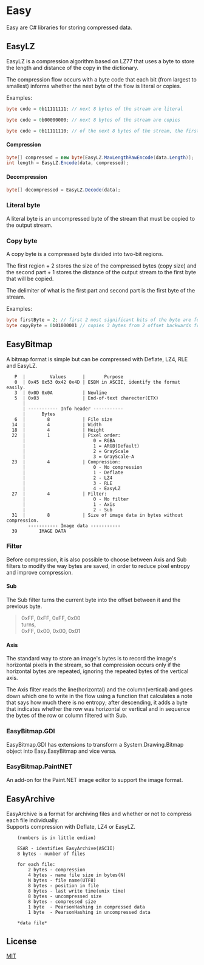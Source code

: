 # Easy

Easy are C# libraries for storing compressed data.

## EasyLZ
EasyLZ is a compression algorithm based on LZ77 that uses a byte to store the length and distance of the copy in the dictionary.

The compression flow occurs with a byte code that each bit (from largest to smallest) informs whether the next byte of the flow is literal or copies.

Examples:
```csharp
byte code = 0b11111111; // next 8 bytes of the stream are literal
```

```csharp
byte code = 0b00000000; // next 8 bytes of the stream are copies
```

```csharp
byte code = 0b11111110; // of the next 8 bytes of the stream, the first 7 are literal and the last is a copy
```

#### Compression
```csharp
byte[] compressed = new byte[EasyLZ.MaxLengthRawEncode(data.Length)];
int length = EasyLZ.Encode(data, compressed);
```
#### Decompression
```csharp
byte[] decompressed = EasyLZ.Decode(data);
```
### Literal byte
A literal byte is an uncompressed byte of the stream that must be copied to the output stream.

### Copy byte
A copy byte is a compressed byte divided into two-bit regions.

The first region + 2 stores the size of the compressed bytes (copy size) and the second part + 1 stores the distance of the output stream to the first byte that will be copied.

The delimiter of what is the first part and second part is the first byte of the stream.

Examples:
```csharp
byte firstByte = 2; // first 2 most significant bits of the byte are for length and the other 6 bits for offset
byte copyByte = 0b01000001 // copies 3 bytes from 2 offset backwards from the current output stream to the output stream
```

## EasyBitmap
A bitmap format is simple but can be compressed with Deflate, LZ4, RLE and EasyLZ.

>
       P  |         Values      |       Purpose                             
       0  | 0x45 0x53 0x42 0x4D | ESBM in ASCII, identify the format easily.
       3  | 0x0D 0x0A           | Newline
       5  | 0x03                | End-of-text charecter(ETX)
          |
          | ----------- Info header -----------
          |      Bytes
       6  |        8            | File size
      14  |        4            | Width
      18  |        4            | Height
      22  |        1            | Pixel order:
          |                         0 = RGBA
          |                         1 = ARGB(Default)
          |                         2 = GrayScale
          |                         3 = GrayScale-A
      23  |        4            | Compression:
          |                         0 - No compression
          |                         1 - Deflate
          |                         2 - LZ4
          |                         3 - RLE
          |                         4 - EasyLZ
      27  |        4            | Filter:
          |                         0 - No filter
          |                         1 - Axis
          |                         2 - Sub
      31  |        8            | Size of image data in bytes without compression.
            ----------- Image data -----------
      39        IMAGE DATA 

### Filter
Before compression, it is also possible to choose between Axis and Sub filters to modify the way bytes are saved, in order to reduce pixel entropy and improve compression.

#### Sub
The Sub filter turns the current byte into the offset between it and the previous byte. 
> 0xFF, 0xFF, 0xFF, 0x00\
> turns,\
> 0xFF, 0x00, 0x00, 0x01

#### Axis
The standard way to store an image's bytes is to record the image's horizontal pixels in the stream, so that compression occurs only if the horizontal bytes are repeated, ignoring the repeated bytes of the vertical axis.

The Axis filter reads the line(horizontal) and the column(vertical) and goes down which one to write in the flow using a function that calculates a note that says how much there is no entropy; after descending, it adds a byte that indicates whether the row was horizontal or vertical and in sequence the bytes of the row or column filtered with Sub.

### EasyBitmap.GDI
EasyBitmap.GDI has extensions to transform a System.Drawing.Bitmap object into Easy.EasyBitmap and vice versa.

### EasyBitmap.PaintNET
An add-on for the Paint.NET image editor to support the image format.

## EasyArchive
EasyArchive is a format for archiving files and whether or not to compress each file individually.\
Supports compression with Deflate, LZ4 or EasyLZ.

>
        (numbers is in little endian)

        ESAR - identifies EasyArchive(ASCII)
        8 bytes - number of files

        for each file:
            2 bytes - compression
            4 bytes - name file size in bytes(N)
            N bytes - file name(UTF8)
            8 bytes - position in file
            8 bytes - last write time(unix time)
            8 bytes - uncompressed size
            8 bytes - compressed size
            1 byte  - PearsonHashing in compressed data
            1 byte  - PearsonHashing in uncompressed data

        *data file*
## License
[MIT](https://choosealicense.com/licenses/mit/)
